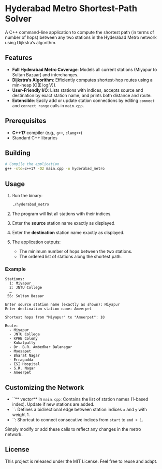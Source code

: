 # Hyderabad Metro Shortest-Path Solver

A C++ command-line application to compute the shortest path (in terms of number of hops) between any two stations in the Hyderabad Metro network using Dijkstra’s algorithm.

## Features

* **Full Hyderabad Metro Coverage**: Models all current stations (Miyapur to Sultan Bazaar) and interchanges.
* **Dijkstra’s Algorithm**: Efficiently computes shortest-hop routes using a min-heap (O(E log V)).
* **User-Friendly I/O**: Lists stations with indices, accepts source and destination by exact station name, and prints both distance and route.
* **Extensible**: Easily add or update station connections by editing `connect` and `connect_range` calls in `main.cpp`.

## Prerequisites

* **C++17** compiler (e.g., `g++`, `clang++`)
* Standard C++ libraries

## Building

```bash
# Compile the application
g++ -std=c++17 -O2 main.cpp -o hyderabad_metro
```

## Usage

1. Run the binary:

   ```bash
   ./hyderabad_metro
   ```
2. The program will list all stations with their indices.
3. Enter the **source** station name exactly as displayed.
4. Enter the **destination** station name exactly as displayed.
5. The application outputs:

   * The minimum number of hops between the two stations.
   * The ordered list of stations along the shortest path.

### Example

```text
Stations:
  1: Miyapur
  2: JNTU College
  …
 56: Sultan Bazaar

Enter source station name (exactly as shown): Miyapur
Enter destination station name: Ameerpet

Shortest hops from "Miyapur" to "Ameerpet": 10

Route:
  - Miyapur
  - JNTU College
  - KPHB Colony
  - Kukatpally
  - Dr. B.R. Ambedkar Balanagar
  - Moosapet
  - Bharat Nagar
  - Erragadda
  - ESI Hospital
  - S.R. Nagar
  - Ameerpet
```

## Customizing the Network

* \`\`\*\* vector\*\* in `main.cpp`: Contains the list of station names (1-based index). Update if new stations are added.
* \`\`: Defines a bidirectional edge between station indices `x` and `y` with weight 1.
* \`\`: Shortcut to connect consecutive indices from `start` to `end + 1`.

Simply modify or add these calls to reflect any changes in the metro network.

## License

This project is released under the MIT License. Feel free to reuse and adapt.
